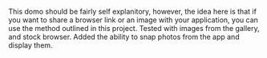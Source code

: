 This domo should be fairly self explanitory, however, the idea here is that if you want to share a browser link or an image with your application, you can use the method outlined in this project. Tested with images from the gallery, and stock browser. Added the ability to snap photos from the app and display them.

